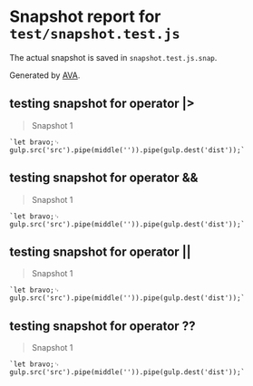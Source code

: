 # Snapshot report for `test/snapshot.test.js`

The actual snapshot is saved in `snapshot.test.js.snap`.

Generated by [AVA](https://avajs.dev).

## testing snapshot for operator |>

> Snapshot 1

    `let bravo;␊
    gulp.src('src').pipe(middle('')).pipe(gulp.dest('dist'));`

## testing snapshot for operator &&

> Snapshot 1

    `let bravo;␊
    gulp.src('src').pipe(middle('')).pipe(gulp.dest('dist'));`

## testing snapshot for operator ||

> Snapshot 1

    `let bravo;␊
    gulp.src('src').pipe(middle('')).pipe(gulp.dest('dist'));`

## testing snapshot for operator ??

> Snapshot 1

    `let bravo;␊
    gulp.src('src').pipe(middle('')).pipe(gulp.dest('dist'));`
